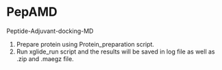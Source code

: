 # PepAMD
Peptide-Adjuvant-docking-MD


1. Prepare protein using Protein_preparation script.
2. Run xglide_run script and the results will be saved in log file as well as .zip and .maegz file.

